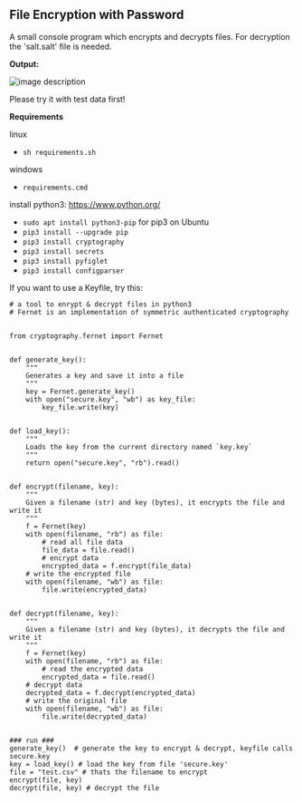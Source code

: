  
## File Encryption with Password  
A small console program which encrypts and decrypts files. For decryption the 'salt.salt' file is needed. 

**Output:**  

![image description](https://i.ibb.co/rtZwxXf/fileencrypter.png)

Please try it with test data first!  

**Requirements**

linux
- `sh requirements.sh`
 
windows  
- `requirements.cmd`  

install python3: https://www.python.org/  

* `sudo apt install python3-pip` for pip3 on Ubuntu
* `pip3 install --upgrade pip`
* `pip3 install cryptography`
* `pip3 install secrets`
* `pip3 install pyfiglet`
* `pip3 install configparser`  



If you want to use a Keyfile, try this:
  ``` 
  # a tool to enrypt & decrypt files in python3
  # Fernet is an implementation of symmetric authenticated cryptography

  
  from cryptography.fernet import Fernet

  
  def generate_key():
      """
      Generates a key and save it into a file
      """
      key = Fernet.generate_key()
      with open("secure.key", "wb") as key_file:
          key_file.write(key)

  
  def load_key():
      """
      Loads the key from the current directory named `key.key`
      """
      return open("secure.key", "rb").read()

  
  def encrypt(filename, key):
      """
      Given a filename (str) and key (bytes), it encrypts the file and write it
      """
      f = Fernet(key)
      with open(filename, "rb") as file:
          # read all file data
          file_data = file.read()
          # encrypt data
          encrypted_data = f.encrypt(file_data)
      # write the encrypted file
      with open(filename, "wb") as file:
          file.write(encrypted_data)


  def decrypt(filename, key):
      """
      Given a filename (str) and key (bytes), it decrypts the file and write it
      """
      f = Fernet(key)
      with open(filename, "rb") as file:
          # read the encrypted data
          encrypted_data = file.read()
      # decrypt data
      decrypted_data = f.decrypt(encrypted_data)
      # write the original file
      with open(filename, "wb") as file:
          file.write(decrypted_data)


  ### run ###
  generate_key()  # generate the key to encrypt & decrypt, keyfile calls secure.key
  key = load_key() # load the key from file 'secure.key'
  file = "test.csv" # thats the filename to encrypt
  encrypt(file, key)
  decrypt(file, key) # decrypt the file
  ```